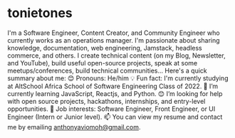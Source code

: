 # tonietones
I'm a Software Engineer, Content Creator, and Community Engineer who currently works as an operations manager. I'm passionate about sharing knowledge, documentation, web engineering, Jamstack, headless commerce, and others. I create technical content (on my Blog, Newsletter, and YouTube), build useful open-source projects, speak at some meetups/conferences, build technical communities...  Here's a quick summary about me:  😊 Pronouns: He/him 💡 Fun fact: I'm currently studying at AltSchool Africa School of Software Engineering Class of 2022. 🌱 I’m currently learning JavaScript, Reactjs, and Python. 😊 I’m looking for help with open source projects, hackathons, internships, and entry-level opportunities. 💼 Job interests: Software Engineer, Front Engineer, or UI Engineer (Intern or Junior level). 📫 You can view my resume and contact me by emailing anthonyaviomoh@gmail.com.
